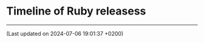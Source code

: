 <style>
/*  Navigation sidebar */
.md-nav--primary {
  display: none;
  width: 0;
  overflow: hidden;
}

/*  Table of contents sidebar */
.md-nav--secondary {
  display: none;
  width: 0;
  overflow: hidden;
}

#timeline {
  width: 1100px;
}
</style>

# Timeline of Ruby releasess

<div id="timeline"></div>

----

(Last updated on 2024-07-06 19:01:37 +0200)
